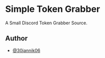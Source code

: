 # Simple Token Grabber

A Small Discord Token Grabber Source.
## Author

- [@30jannik06](https://www.github.com/30jannik06)

